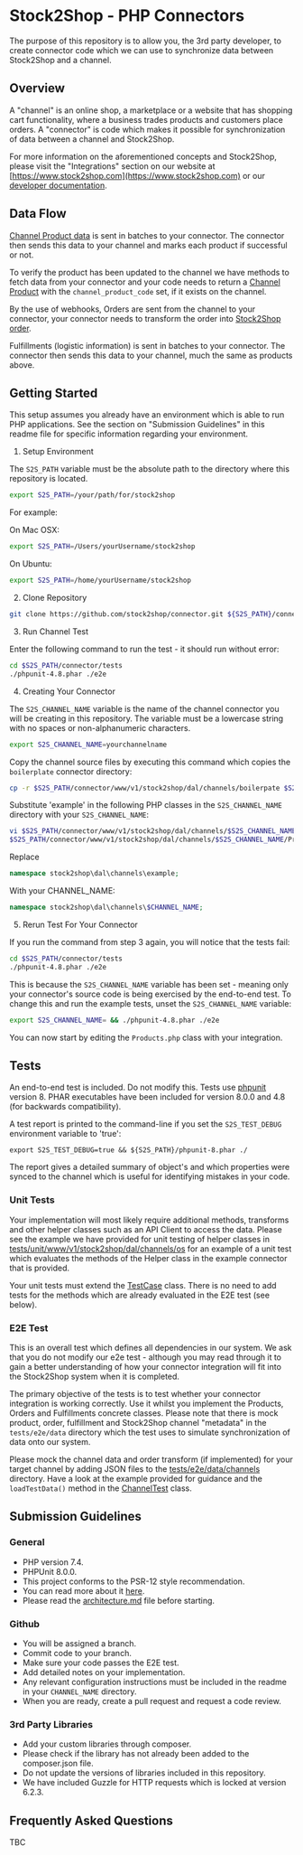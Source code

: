 # Stock2Shop - PHP Connectors

The purpose of this repository is to allow you, the 3rd party developer, to create connector code
which we can use to synchronize data between Stock2Shop and a channel.

## Overview

A "channel" is an online shop, a marketplace or a website that has shopping cart functionality, where
a business trades products and customers place orders. A "connector" is code which makes it possible
for synchronization of data between a channel and Stock2Shop.

For more information on the aforementioned concepts and Stock2Shop, please visit the "Integrations" section 
on our website at [https://www.stock2shop.com](https://www.stock2shop.com) or our 
[developer documentation](https://docs.stock2shop.com).

## Data Flow

[Channel Product data](www/v1/stock2shop/vo/ChannelProduct.php) is sent in batches to your
connector. The connector then sends this data to your channel and marks each product if successful or not.

To verify the product has been updated to the channel we have methods to fetch data from your connector
and your code needs to return a [Channel Product](www/v1/stock2shop/vo/ChannelProduct.php) 
with the `channel_product_code` set, if it exists on the channel.

By the use of webhooks, Orders are sent from the channel to your connector, your connector needs to transform 
the order into [Stock2Shop order](www/v1/stock2shop/vo/SystemOrder.php).

Fulfillments (logistic information) is sent in batches to your connector.
The connector then sends this data to your channel, much the same as products above.

## Getting Started

This setup assumes you already have an environment which is able to run PHP applications.
See the section on "Submission Guidelines" in this readme file for specific information regarding your 
environment.

1. Setup Environment

The `S2S_PATH` variable must be the absolute path to the directory where this repository is located.

```bash
export S2S_PATH=/your/path/for/stock2shop
```

For example:

On Mac OSX:
```bash
export S2S_PATH=/Users/yourUsername/stock2shop
```
On Ubuntu:
```bash
export S2S_PATH=/home/yourUsername/stock2shop
```

2. Clone Repository

```bash
git clone https://github.com/stock2shop/connector.git ${S2S_PATH}/connector
```

3. Run Channel Test

Enter the following command to run the test - it should run without error:

```bash
cd $S2S_PATH/connector/tests
./phpunit-4.8.phar ./e2e
```

4. Creating Your Connector

The `S2S_CHANNEL_NAME` variable is the name of the channel connector you will be creating in this repository.
The variable must be a lowercase string with no spaces or non-alphanumeric characters.

```bash
export S2S_CHANNEL_NAME=yourchannelname
```

Copy the channel source files by executing this command which copies the `boilerplate` connector directory:

```bash
cp -r $S2S_PATH/connector/www/v1/stock2shop/dal/channels/boilerpate $S2S_PATH/connector/www/v1/stock2shop/dal/channels/$S2S_CHANNEL_NAME 
```

Substitute 'example' in the following PHP classes in the `S2S_CHANNEL_NAME` directory with your `S2S_CHANNEL_NAME`:

```bash
vi $S2S_PATH/connector/www/v1/stock2shop/dal/channels/$S2S_CHANNEL_NAME/Creator.php \ 
$S2S_PATH/connector/www/v1/stock2shop/dal/channels/$S2S_CHANNEL_NAME/Products.php 
```

Replace 
```php
namespace stock2shop\dal\channels\example;
```

With your CHANNEL_NAME:
```php
namespace stock2shop\dal\channels\$CHANNEL_NAME;
```

5. Rerun Test For Your Connector

If you run the command from step 3 again, you will notice that the tests fail:

```bash
cd $S2S_PATH/connector/tests
./phpunit-4.8.phar ./e2e
```

This is because the `S2S_CHANNEL_NAME` variable has been set - meaning only your connector's source code is being 
exercised by the end-to-end test. To change this and run the example tests, unset the `S2S_CHANNEL_NAME` variable:

```bash
export S2S_CHANNEL_NAME= && ./phpunit-4.8.phar ./e2e
```

You can now start by editing the `Products.php` class with your integration.

## Tests

An end-to-end test is included. Do not modify this.
Tests use [phpunit](https://devdocs.io/phpunit~8/) version 8.
PHAR executables have been included for version 8.0.0 and 4.8 (for backwards compatibility). 

A test report is printed to the command-line if you set the `S2S_TEST_DEBUG` environment variable
to 'true':

```shell
export S2S_TEST_DEBUG=true && ${S2S_PATH}/phpunit-8.phar ./
```

The report gives a detailed summary of object's and which properties were synced to the channel
which is useful for identifying mistakes in your code.

### Unit Tests

Your implementation will most likely require additional methods, transforms and other helper classes such as an API
Client to access the data. Please see the example we have provided for unit testing of helper classes in
[tests/unit/www/v1/stock2shop/dal/channels/os](tests/unit/www/v1/stock2shop/dal/channels/os/HelperTest.php)
for an example of a unit test which evaluates the methods of the Helper class in the example connector that is
provided.

Your unit tests must extend the [TestCase](tests/TestCase.php) class.
There is no need to add tests for the methods which are already evaluated in the E2E test (see below).

### E2E Test

This is an overall test which defines all dependencies in our system. We ask that you do not modify our e2e test -
although you may read through it to gain a better understanding of how your connector integration
will fit into the Stock2Shop system when it is completed.

The primary objective of the tests is to test whether your connector integration is working correctly.
Use it whilst you implement the Products, Orders and Fulfillments concrete classes. Please note that there is mock
product, order, fulfillment and Stock2Shop channel "metadata" in the `tests/e2e/data` directory which the test uses to
simulate synchronization of data onto our system.

Please mock the channel data and order transform (if implemented) for your target channel by adding JSON files to the
[tests/e2e/data/channels](tests/e2e/data/channels/) directory. Have a look at the example provided for guidance and the
`loadTestData()` method in the [ChannelTest](./tests/e2e/ChannelTest.php) class.

## Submission Guidelines

### General

- PHP version 7.4.
- PHPUnit 8.0.0.
- This project conforms to the PSR-12 style recommendation. 
- You can read more about it [here](https://www.php-fig.org/psr/psr-12/).
- Please read the [architecture.md](./architecture.md) file before starting.

### Github

- You will be assigned a branch.
- Commit code to your branch.
- Make sure your code passes the E2E test.
- Add detailed notes on your implementation.
- Any relevant configuration instructions must be included in the readme in your `CHANNEL_NAME` directory.
- When you are ready, create a pull request and request a code review.

### 3rd Party Libraries

- Add your custom libraries through composer.
- Please check if the library has not already been added to the composer.json file.
- Do not update the versions of libraries included in this repository. 
- We have included Guzzle for HTTP requests which is locked at version 6.2.3.

## Frequently Asked Questions

TBC